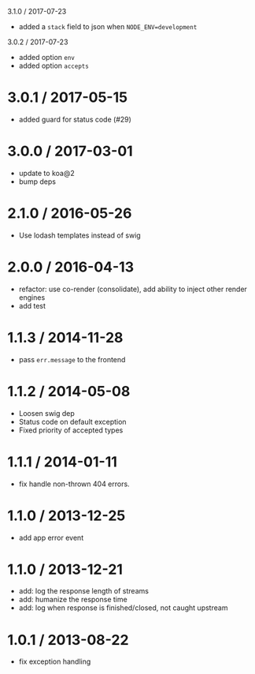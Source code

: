 3.1.0 / 2017-07-23

  * added a `stack` field to json when `NODE_ENV=development`

3.0.2 / 2017-07-23

  * added option `env`
  * added option `accepts`

3.0.1 / 2017-05-15
==================

  * added guard for status code (#29)

3.0.0 / 2017-03-01
==================

  * update to koa@2
  * bump deps

2.1.0 / 2016-05-26
==================

  * Use lodash templates instead of swig

2.0.0 / 2016-04-13
==================

  * refactor: use co-render (consolidate), add ability to inject other render engines
  * add test

1.1.3 / 2014-11-28
==================

  * pass `err.message` to the frontend

1.1.2 / 2014-05-08
==================

  * Loosen swig dep
  * Status code on default exception
  * Fixed priority of accepted types

1.1.1 / 2014-01-11
==================

 * fix handle non-thrown 404 errors.

1.1.0 / 2013-12-25
==================

 * add app error event

1.1.0 / 2013-12-21
==================

 * add: log the response length of streams
 * add: humanize the response time
 * add: log when response is finished/closed, not caught upstream

1.0.1 / 2013-08-22
==================

 * fix exception handling
